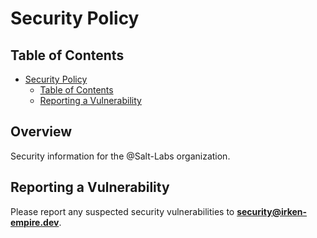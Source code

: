 # Security Policy

## Table of Contents

<!-- TOC -->

- [Security Policy](#security-policy)
    - [Table of Contents](#table-of-contents)
    - [Reporting a Vulnerability](#reporting-a-vulnerability)

<!-- /TOC -->

## Overview

Security information for the @Salt-Labs organization.

## Reporting a Vulnerability

Please report any suspected security vulnerabilities to **[security@irken-empire.dev](mailto:security@irken-empire.dev)**.
